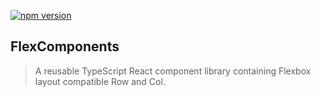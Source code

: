 [![npm version](https://img.shields.io/npm/v/@mike.e.coughlin/flexcomponents.svg?style=flat)](https://www.npmjs.com/package/@mike.e.coughlin/flexcomponents)

## FlexComponents
> A reusable TypeScript React component library containing Flexbox layout compatible Row and Col.